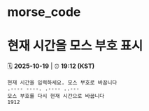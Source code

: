 # morse_code
# 현재 시간을 모스 부호 표시
<!-- MORSE_TIME_START -->
🗓️ **2025-10-19** | ⏰ **19:12 (KST)**

```
현재 시간을 입력하세요. 모스 부호로 바꿉니다
.---- ----. .---- ..---
모스 부호를 다시 현재 시간으로 바꿉니다
1912
```
<!-- MORSE_TIME_END -->
